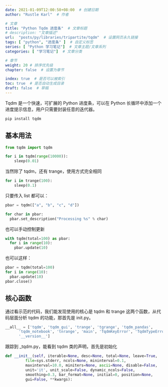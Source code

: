 ```yaml
---
date: 2021-01-09T12:00:58+08:00  # 创建日期
author: "Rustle Karl"  # 作者

# 文章
title: "Python Tqdm 进度条"  # 文章标题
# description: "文章描述"
url:  "posts/py/libraries/tripartite/tqdm"  # 设置网页永久链接
tags: [ "python", "进度条" ]  # 自定义标签
series: [ "Python 学习笔记"]  # 文章主题/文章系列
categories: [ "学习笔记"]  # 文章分类

# 章节
weight: 20 # 排序优先级
chapter: false  # 设置为章节

index: true  # 是否可以被索引
toc: true  # 是否自动生成目录
draft: false  # 草稿
---
```


Tqdm 是一个快速，可扩展的 Python 进度条，可以在 Python 长循环中添加一个进度提示信息，用户只需要封装任意的迭代器。

```python
pip install tqdm
```

## 基本用法

```python
from tqdm import tqdm

for i in tqdm(range(10000)):
    sleep(0.01) 
```

当然除了 tqdm，还有 trange，使用方式完全相同

```python
for i in trange(100):
    sleep(0.1) 
```

只要传入 list 都可以：

```python
pbar = tqdm(["a", "b", "c", "d"])

for char in pbar:
  pbar.set_description("Processing %s" % char)
```

也可以手动控制更新

```python
with tqdm(total=100) as pbar:
  for i in range(10):
    pbar.update(10) 
```

也可以这样：

```python
pbar = tqdm(total=100)
for i in range(10):
  pbar.update(10)
pbar.close() 
```

## 核心函数

通过看示范的代码，我们能发现使用的核心是 tqdm 和 trange 这两个函数，从代码层面分析 tqdm 的功能，那首先是 init.py。

```python
__all__ = ['tqdm', 'tqdm_gui', 'trange', 'tgrange', 'tqdm_pandas',
      'tqdm_notebook', 'tnrange', 'main', 'TqdmKeyError', 'TqdmTypeError',
      '__version__']
```

跟踪到 _tqdm.py，能看到 tqdm 类的声明，首先是初始化

```python
def __init__(self, iterable=None, desc=None, total=None, leave=True,
         file=sys.stderr, ncols=None, mininterval=0.1,
         maxinterval=10.0, miniters=None, ascii=None, disable=False,
         unit='it', unit_scale=False, dynamic_ncols=False,
         smoothing=0.3, bar_format=None, initial=0, position=None,
         gui=False, **kwargs):
```
